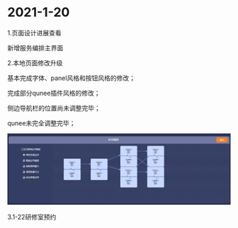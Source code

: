 # 2021-1-20

1.页面设计进展查看

新增服务编排主界面

2.本地页面修改升级

基本完成字体、panel风格和按钮风格的修改；

完成部分qunee插件风格的修改；

侧边导航栏的位置尚未调整完毕；

qunee未完全调整完毕；

![1611150812214](assets/1611150812214.png)

3.1-22研修室预约
